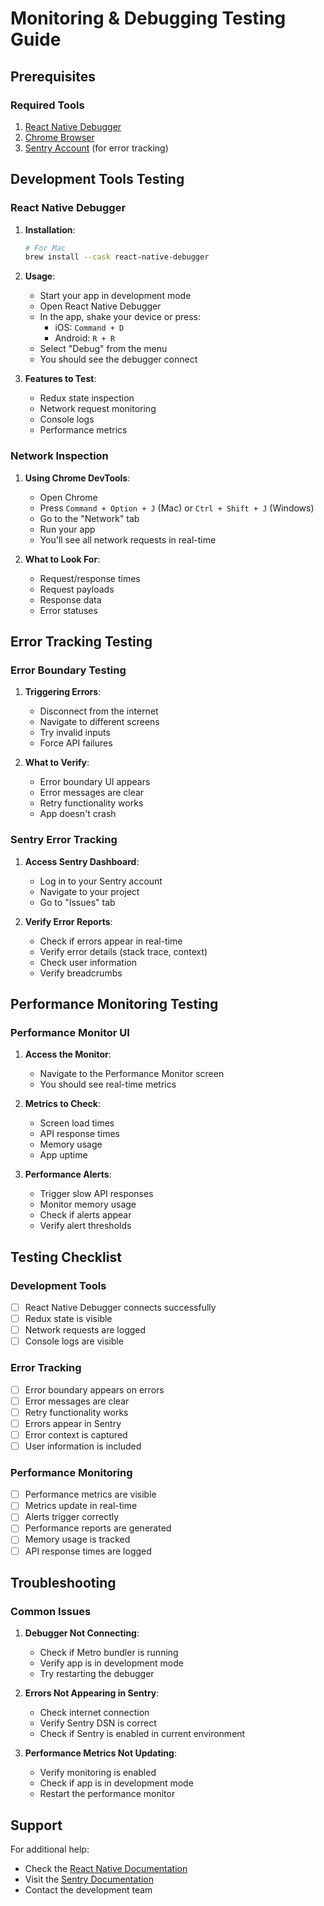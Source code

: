 # Monitoring & Debugging Testing Guide

## Prerequisites

### Required Tools
1. [React Native Debugger](https://github.com/jhen0409/react-native-debugger)
2. [Chrome Browser](https://www.google.com/chrome/)
3. [Sentry Account](https://sentry.io) (for error tracking)

## Development Tools Testing

### React Native Debugger
1. **Installation**:
   ```bash
   # For Mac
   brew install --cask react-native-debugger
   ```

2. **Usage**:
   - Start your app in development mode
   - Open React Native Debugger
   - In the app, shake your device or press:
     - iOS: `Command + D`
     - Android: `R + R`
   - Select "Debug" from the menu
   - You should see the debugger connect

3. **Features to Test**:
   - Redux state inspection
   - Network request monitoring
   - Console logs
   - Performance metrics

### Network Inspection
1. **Using Chrome DevTools**:
   - Open Chrome
   - Press `Command + Option + J` (Mac) or `Ctrl + Shift + J` (Windows)
   - Go to the "Network" tab
   - Run your app
   - You'll see all network requests in real-time

2. **What to Look For**:
   - Request/response times
   - Request payloads
   - Response data
   - Error statuses

## Error Tracking Testing

### Error Boundary Testing
1. **Triggering Errors**:
   - Disconnect from the internet
   - Navigate to different screens
   - Try invalid inputs
   - Force API failures

2. **What to Verify**:
   - Error boundary UI appears
   - Error messages are clear
   - Retry functionality works
   - App doesn't crash

### Sentry Error Tracking
1. **Access Sentry Dashboard**:
   - Log in to your Sentry account
   - Navigate to your project
   - Go to "Issues" tab

2. **Verify Error Reports**:
   - Check if errors appear in real-time
   - Verify error details (stack trace, context)
   - Check user information
   - Verify breadcrumbs

## Performance Monitoring Testing

### Performance Monitor UI
1. **Access the Monitor**:
   - Navigate to the Performance Monitor screen
   - You should see real-time metrics

2. **Metrics to Check**:
   - Screen load times
   - API response times
   - Memory usage
   - App uptime

3. **Performance Alerts**:
   - Trigger slow API responses
   - Monitor memory usage
   - Check if alerts appear
   - Verify alert thresholds

## Testing Checklist

### Development Tools
- [ ] React Native Debugger connects successfully
- [ ] Redux state is visible
- [ ] Network requests are logged
- [ ] Console logs are visible

### Error Tracking
- [ ] Error boundary appears on errors
- [ ] Error messages are clear
- [ ] Retry functionality works
- [ ] Errors appear in Sentry
- [ ] Error context is captured
- [ ] User information is included

### Performance Monitoring
- [ ] Performance metrics are visible
- [ ] Metrics update in real-time
- [ ] Alerts trigger correctly
- [ ] Performance reports are generated
- [ ] Memory usage is tracked
- [ ] API response times are logged

## Troubleshooting

### Common Issues
1. **Debugger Not Connecting**:
   - Check if Metro bundler is running
   - Verify app is in development mode
   - Try restarting the debugger

2. **Errors Not Appearing in Sentry**:
   - Check internet connection
   - Verify Sentry DSN is correct
   - Check if Sentry is enabled in current environment

3. **Performance Metrics Not Updating**:
   - Verify monitoring is enabled
   - Check if app is in development mode
   - Restart the performance monitor

## Support
For additional help:
- Check the [React Native Documentation](https://reactnative.dev/docs/debugging)
- Visit the [Sentry Documentation](https://docs.sentry.io/platforms/react-native/)
- Contact the development team 